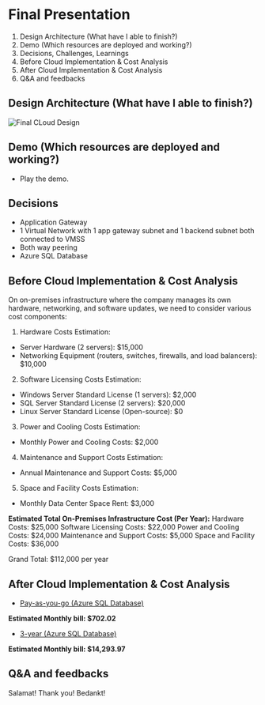 # Final Presentation

1. Design Architecture (What have I able to finish?)
2. Demo (Which resources are deployed and working?)
3. Decisions, Challenges, Learnings
4. Before Cloud Implementation & Cost Analysis
5. After Cloud Implementation & Cost Analysis
6. Q&A and feedbacks


## Design Architecture (What have I able to finish?)

![Final CLoud Design](https://github.com/techgrounds/techgrounds-anj-dtmr/blob/main/000_cloud_project/v1.1/Documentation/06_diagram/final-cloud.drawio.png)

## Demo (Which resources are deployed and working?)

- Play the demo.

## Decisions

- Application Gateway
- 1 Virtual Network with 1 app gateway subnet and 1 backend subnet both connected to VMSS
- Both way peering
- Azure SQL Database
  
## Before Cloud Implementation & Cost Analysis

On on-premises infrastructure where the company manages its own hardware, networking, and software updates, we need to consider various cost components:

1. Hardware Costs Estimation:

- Server Hardware (2 servers): $15,000
- Networking Equipment (routers, switches, firewalls, and load balancers): $10,000

2. Software Licensing Costs Estimation:

- Windows Server Standard License (1 servers): $2,000
- SQL Server Standard License (2 servers): $20,000
- Linux Server Standard License (Open-source): $0

3. Power and Cooling Costs Estimation:

- Monthly Power and Cooling Costs: $2,000

4. Maintenance and Support Costs Estimation:

- Annual Maintenance and Support Costs: $5,000

5. Space and Facility Costs Estimation:

- Monthly Data Center Space Rent: $3,000


**Estimated Total On-Premises Infrastructure Cost (Per Year):**
Hardware Costs: $25,000
Software Licensing Costs: $22,000
Power and Cooling Costs: $24,000
Maintenance and Support Costs: $5,000
Space and Facility Costs: $36,000

Grand Total: $112,000 per year

## After Cloud Implementation & Cost Analysis

- [Pay-as-you-go (Azure SQL Database)](https://github.com/techgrounds/techgrounds-anj-dtmr/blob/main/000_cloud_project/v1.1/Documentation/06_diagram/Cloud%20Cost%20Analysis%20-%20pay-as-you-go.pdf)

**Estimated Monthly bill: $702.02**

- [3-year (Azure SQL Database)](https://github.com/techgrounds/techgrounds-anj-dtmr/blob/main/000_cloud_project/v1.1/Documentation/06_diagram/Cloud%20Cost%20Analysis%20-%203-yr.pdf)

**Estimated Monthly bill: $14,293.97**


## Q&A and feedbacks

Salamat! Thank you! Bedankt!

